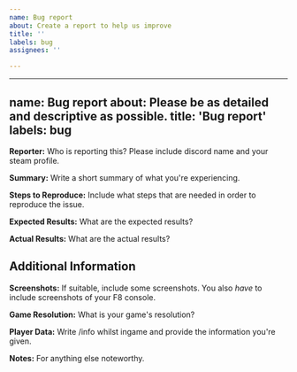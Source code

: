 ```yaml
---
name: Bug report
about: Create a report to help us improve
title: ''
labels: bug
assignees: ''

---
```


---
name: Bug report
about: Please be as detailed and descriptive as possible.
title: 'Bug report'
labels: bug
---

**Reporter:**
Who is reporting this? Please include discord name and your steam profile.

**Summary:**
Write a short summary of what you're experiencing.

**Steps to Reproduce:**
Include what steps that are needed in order to reproduce the issue.

**Expected Results:**
What are the expected results?

**Actual Results:**
What are the actual results?

## Additional Information

**Screenshots:**
If suitable, include some screenshots. You also *have* to include screenshots of your F8 console.

**Game Resolution:**
What is your game's resolution?

**Player Data:**
Write /info whilst ingame and provide the information you're given.

**Notes:**
For anything else noteworthy.

